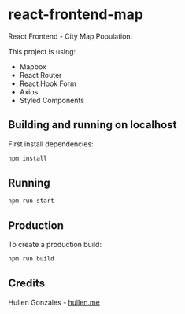 # react-frontend-map

React Frontend - City Map Population.

This project is using:
- Mapbox
- React Router
- React Hook Form
- Axios
- Styled Components

## Building and running on localhost

First install dependencies:

```sh
npm install
```

## Running

```sh
npm run start
```

## Production
To create a production build:

```sh
npm run build
```

## Credits

Hullen Gonzales - [hullen.me](https://hullen.me/)
